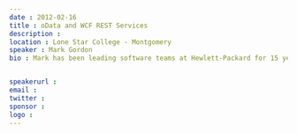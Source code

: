 ```yaml
---
date : 2012-02-16
title : oData and WCF REST Services
description : 
location : Lone Star College - Montgomery
speaker : Mark Gordon
bio : Mark has been leading software teams at Hewlett-Packard for 15 years, using .NET for 7 years.&amp;nbsp; While at HP, he has primarily worked on customer support applications: client and server.&amp;nbsp; If you have ever used Windows Help and Support on a HP computer, you may have used one of his applications.

speakerurl : 
email : 
twitter : 
sponsor : 
logo : 
---
```


